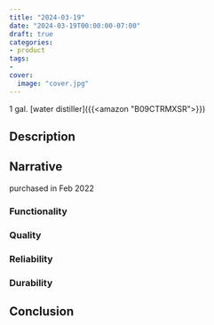 ```yaml
---
title: "2024-03-19"
date: "2024-03-19T00:00:00-07:00"
draft: true
categories:
- product
tags:
- 
cover:
  image: "cover.jpg"
---
```

1 gal. [water distiller]({{<amazon "B09CTRMXSR">}})
<!--more-->
## Description

## Narrative

purchased in Feb 2022

### Functionality

### Quality

### Reliability

### Durability

## Conclusion